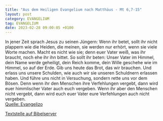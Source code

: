 ```yaml
---
title: "Aus dem Heiligen Evangelium nach Matthäus - Mt 6,7-15"
layout: post
category: EVANGELIUM
tag: EVANGELIUM
date: 2023-02-28 09:00:05 +0100
---
```

In jener Zeit sprach Jesus zu seinen Jüngern: Wenn ihr betet, sollt ihr nicht plappern wie die Heiden, die meinen, sie werden nur erhört, wenn sie viele Worte machen.<!--more-->
Macht es nicht wie sie; denn euer Vater weiß, was ihr braucht, noch ehe ihr ihn bittet.
So sollt ihr beten: Unser Vater im Himmel, dein Name werde geheiligt,
dein Reich komme, dein Wille geschehe wie im Himmel, so auf der Erde.
Gib uns heute das Brot, das wir brauchen.
Und erlass uns unsere Schulden, wie auch wir sie unseren Schuldnern erlassen haben.
Und führe uns nicht in Versuchung, sondern rette uns vor dem Bösen.
Denn wenn ihr den Menschen ihre Verfehlungen vergebt, dann wird euer himmlischer Vater auch euch vergeben.
Wenn ihr aber den Menschen nicht vergebt, dann wird euch euer Vater eure Verfehlungen auch nicht vergeben.<br>
[Quelle: Evangelizo](https://evangeliumtagfuertag.org/DE/gospel)

[Textstelle auf Bibelserver](https://www.bibleserver.com/EU/Matthäus6,7-15)
